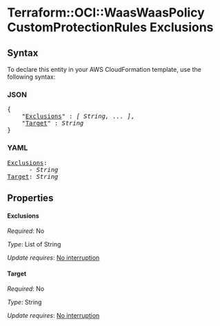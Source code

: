 # Terraform::OCI::WaasWaasPolicy CustomProtectionRules Exclusions

## Syntax

To declare this entity in your AWS CloudFormation template, use the following syntax:

### JSON

<pre>
{
    "<a href="#exclusions" title="Exclusions">Exclusions</a>" : <i>[ String, ... ]</i>,
    "<a href="#target" title="Target">Target</a>" : <i>String</i>
}
</pre>

### YAML

<pre>
<a href="#exclusions" title="Exclusions">Exclusions</a>: <i>
      - String</i>
<a href="#target" title="Target">Target</a>: <i>String</i>
</pre>

## Properties

#### Exclusions

_Required_: No

_Type_: List of String

_Update requires_: [No interruption](https://docs.aws.amazon.com/AWSCloudFormation/latest/UserGuide/using-cfn-updating-stacks-update-behaviors.html#update-no-interrupt)

#### Target

_Required_: No

_Type_: String

_Update requires_: [No interruption](https://docs.aws.amazon.com/AWSCloudFormation/latest/UserGuide/using-cfn-updating-stacks-update-behaviors.html#update-no-interrupt)

